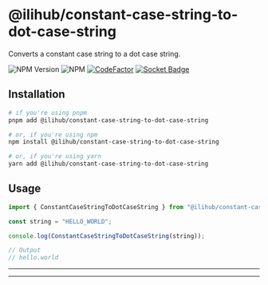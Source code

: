 # @ilihub/constant-case-string-to-dot-case-string

Converts a constant case string to a dot case string.

![NPM Version](https://img.shields.io/npm/v/%40ilihub%2Fconstant-case-string-to-dot-case-string?color=33cd56&logo=npm)
![NPM](https://img.shields.io/npm/l/%40ilihub%2Fconstant-case-string-to-dot-case-string)
[![CodeFactor](https://www.codefactor.io/repository/github/ilihub/npm/badge)](https://www.codefactor.io/repository/github/ilihub/npm)
[![Socket Badge](https://socket.dev/api/badge/npm/package/@ilihub/constant-case-string-to-dot-case-string)](https://socket.dev/npm/package/@ilihub/constant-case-string-to-dot-case-string)

## Installation

```bash
# if you're using pnpm
pnpm add @ilihub/constant-case-string-to-dot-case-string

# or, if you're using npm
npm install @ilihub/constant-case-string-to-dot-case-string

# or, if you're using yarn
yarn add @ilihub/constant-case-string-to-dot-case-string
```

## Usage

```javascript
import { ConstantCaseStringToDotCaseString } from "@ilihub/constant-case-string-to-dot-case-string";

const string = "HELLO_WORLD";

console.log(ConstantCaseStringToDotCaseString(string));

// Output
// hello.world
```

---

<!-- sponsors_and_backers_section_start -->

<!-- sponsors_and_backers_section_end -->

---

